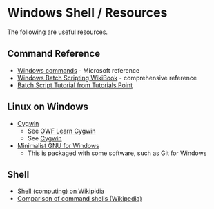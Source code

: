 # Windows Shell / Resources #

The following are useful resources.

## Command Reference ##

* [Windows commands](https://docs.microsoft.com/en-us/windows-server/administration/windows-commands/windows-commands) - Microsoft reference
* [Windows Batch Scripting WikiBook](https://en.wikibooks.org/wiki/Windows_Batch_Scripting) - comprehensive reference
* [Batch Script Tutorial from Tutorials Point](http://www.tutorialspoint.com/batch_script/)

## Linux on Windows ##

* [Cygwin](https://www.cygwin.com/)
	+ See [OWF Learn Cygwin](http://learn.openwaterfoundation.org/owf-learn-cygwin/)
	+ See [Cygwin](https://www.cygwin.com/)
* [Minimalist GNU for Windows](http://www.mingw.org/)
	+ This is packaged with some software, such as Git for Windows

## Shell ##

* [Shell (computing) on Wikipidia](https://en.wikipedia.org/wiki/Shell_(computing))
* [Comparison of command shells (Wikipedia)](https://en.wikipedia.org/wiki/Comparison_of_command_shells)
